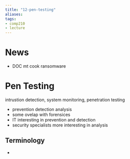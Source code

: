 ```yaml
---
title: "12-pen-testing"
aliases: 
tags: 
- comp210
- lecture
---
```


# News
- DOC mt cook ransomware


# Pen Testing
intrustion detection, system monitoring, penetration testing
- prevention detection analysis
- some ovelap with forensices
- IT interesting in prevention and detection
- security specialists more interesting in analysis

## Terminology
- 
